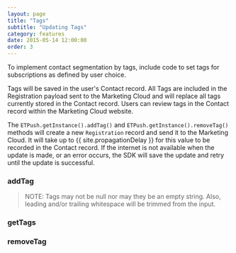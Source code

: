 ```yaml
---
layout: page
title: "Tags"
subtitle: "Updating Tags"
category: features
date: 2015-05-14 12:00:00
order: 3
---
```

To implement contact segmentation by tags, include code to set tags for subscriptions as defined by user choice.

Tags will be saved in the user's Contact record. All Tags are included in the Registration payload sent to the Marketing Cloud and will replace all tags currently stored in the Contact record. Users can review tags in the Contact record within the Marketing Cloud website.

The `ETPush.getInstance().addTag()` and `ETPush.getInstance().removeTag()` methods will create a new `Registration` record and send it to the Marketing Cloud. It will take up to {{ site.propagationDelay }} for this value to be recorded in the Contact record. If the internet is not available when the update is made, or an error occurs, the SDK will save the update and retry until the update is successful.

### addTag

<script src="https://gist.github.com/sfmc-mobilepushsdk/c18ddf8fb4a23562f3de.js"></script>

> NOTE: Tags may not be null nor may they be an empty string. Also, leading and/or trailing whitespace will be trimmed from the input.

### getTags

<script src="https://gist.github.com/sfmc-mobilepushsdk/c0f8493465c17a89984c.js"></script>

### removeTag

<script src="https://gist.github.com/sfmc-mobilepushsdk/dc7da62da61c1933dc47.js"></script>